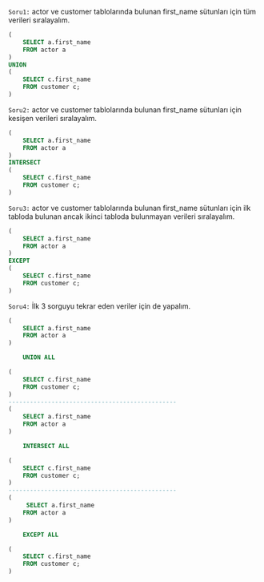 `Soru1:` actor ve customer tablolarında bulunan first_name sütunları için tüm verileri sıralayalım.

```SQL
(
    SELECT a.first_name
    FROM actor a
)
UNION
(
    SELECT c.first_name
    FROM customer c;
)

```

`Soru2:` actor ve customer tablolarında bulunan first_name sütunları için kesişen verileri sıralayalım.

```SQL
(
    SELECT a.first_name
    FROM actor a
)
INTERSECT
(
    SELECT c.first_name
    FROM customer c;
)
```

`Soru3:` actor ve customer tablolarında bulunan first_name sütunları için ilk tabloda bulunan ancak ikinci tabloda bulunmayan verileri sıralayalım.

```SQL
(
    SELECT a.first_name
    FROM actor a
)
EXCEPT
(
    SELECT c.first_name
    FROM customer c;
)
```

`Soru4:` İlk 3 sorguyu tekrar eden veriler için de yapalım.

```SQL
(
    SELECT a.first_name
    FROM actor a
)

    UNION ALL

(
    SELECT c.first_name
    FROM customer c;
)
-----------------------------------------------
(
    SELECT a.first_name
    FROM actor a
)

    INTERSECT ALL

(
    SELECT c.first_name
    FROM customer c;
)
-----------------------------------------------
(
     SELECT a.first_name
    FROM actor a
)

    EXCEPT ALL

(
    SELECT c.first_name
    FROM customer c;
)
```
